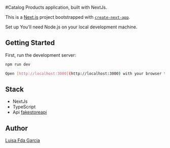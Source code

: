 #Catalog Products
application, built with NextJs.

This is a [Next.js](https://nextjs.org/) project bootstrapped with [`create-next-app`](https://github.com/vercel/next.js/tree/canary/packages/create-next-app).

Set up
You'll need Node.js on your local development machine.

## Getting Started

First, run the development server:

```bash
npm run dev

Open [http://localhost:3000](http://localhost:3000) with your browser to see the result.

```
## Stack 

- NextJs
- TypeScript
- Api [fakestoreapi](https://fakestoreapi.com/products/)

## Author
[Luisa Fda Garcia](https://github.com/Lfernanda2504)




